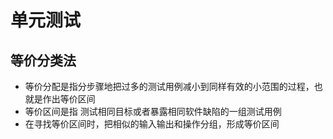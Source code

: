 # 单元测试

## 等价分类法
- 等价分配是指分步骤地把过多的测试用例减小到同样有效的小范围的过程，也就是作出等价区间
- 等价区间是指 测试相同目标或者暴露相同软件缺陷的一组测试用例
- 在寻找等价区间时，把相似的输入输出和操作分组，形成等价区间